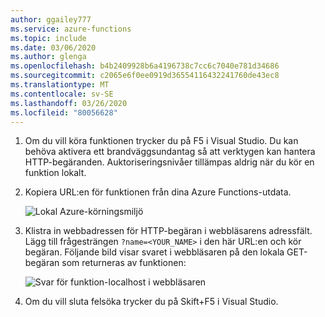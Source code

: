 ```yaml
---
author: ggailey777
ms.service: azure-functions
ms.topic: include
ms.date: 03/06/2020
ms.author: glenga
ms.openlocfilehash: b4b2409928b6a4196738c7cc6c7040e781d34686
ms.sourcegitcommit: c2065e6f0ee0919d36554116432241760de43ec8
ms.translationtype: MT
ms.contentlocale: sv-SE
ms.lasthandoff: 03/26/2020
ms.locfileid: "80056628"
---
```

1. Om du vill köra funktionen trycker du på F5 i Visual Studio. Du kan behöva aktivera ett brandväggsundantag så att verktygen kan hantera HTTP-begäranden. Auktoriseringsnivåer tillämpas aldrig när du kör en funktion lokalt.

2. Kopiera URL:en för funktionen från dina Azure Functions-utdata.

    ![Lokal Azure-körningsmiljö](./media/functions-run-function-test-local-vs/functions-debug-local-vs.png)

3. Klistra in webbadressen för HTTP-begäran i webbläsarens adressfält. Lägg till frågesträngen `?name=<YOUR_NAME>` i den här URL:en och kör begäran. Följande bild visar svaret i webbläsaren på den lokala GET-begäran som returneras av funktionen: 

    ![Svar för funktion-localhost i webbläsaren](./media/functions-run-function-test-local-vs/functions-run-browser-local-vs.png)

4. Om du vill sluta felsöka trycker du på Skift+F5 i Visual Studio.